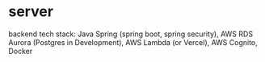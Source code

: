 # server

backend tech stack: Java Spring (spring boot, spring security), AWS RDS Aurora (Postgres in Development), AWS Lambda (or Vercel), AWS Cognito, Docker